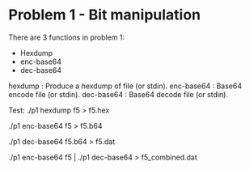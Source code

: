 # Problem 1 - Bit manipulation

There are 3 functions in problem 1:
+ Hexdump
+ enc-base64
+ dec-base64

hexdump	      :  	Produce a hexdump of file (or stdin).
enc-base64	  :  	Base64 encode file (or stdin).
dec-base64	  :  	Base64 decode file (or stdin).

Test:
./p1 hexdump f5 > f5.hex

./p1 enc-base64 f5 > f5.b64

./p1 dec-base64 f5.b64 > f5.dat

./p1 enc-base64 f5 | ./p1 dec-base64 > f5_combined.dat